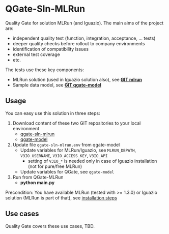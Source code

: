 # QGate-Sln-MLRun
Quality Gate for solution MLRun (and Iguazio). The main aims of the project are:
- independent quality test (function, integration, acceptance, ... tests)
- deeper quality checks before rollout to company environments
- identification of compatibility issues
- external test coverage
- etc.

The tests use these key components:
 - MLRun solution (used in Iguazio solution also), see **[GIT mlrun](https://github.com/mlrun/mlrun)**
 - Sample data model, see **[GIT qgate-model](https://github.com/george0st/qgate-model)**

## Usage
You can easy use this solution in three steps:
1. Download content of these two GIT repositories to your local environment
    - [qgate-sln-mlrun](https://github.com/george0st/qgate-sln-mlrun)
    - [qgate-model](https://github.com/george0st/qgate-model)
2. Update file `qgate-sln-mlrun.env` from qgate-model
   - Update variables for MLRun/Iguazio, see `MLRUN_DBPATH`, `V3IO_USERNAME`, `V3IO_ACCESS_KEY`, `V3IO_API`
     - setting of `V3IO_*` is needed only in case of Iguazio installation (not for pure/free MLRun)
   - Update variables for QGate, see `qgate-model`
3. Run from QGate-MLRun
   - **python main.py**

Precondition: You have available MLRun (tested with >= 1.3.0) or Iguazio solution (MLRun is part of that), see [installation steps](https://docs.mlrun.org/en/latest/install.html)

## Use cases
Quality Gate covers these use cases, TBD.